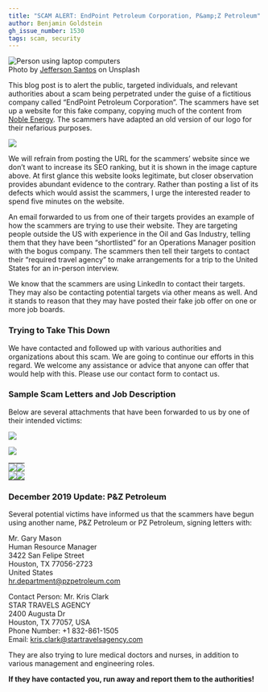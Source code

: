```yaml
---
title: "SCAM ALERT: EndPoint Petroleum Corporation, P&amp;Z Petroleum"
author: Benjamin Goldstein
gh_issue_number: 1530
tags: scam, security
---
```


<img src="/blog/2019/06/22/endpoint-petroleum-scam/image-0.jpg" alt="Person using laptop computers" /><br>Photo by <a href="https://unsplash.com/photos/9SoCnyQmkzI">Jefferson Santos</a> on Unsplash

[//]: # (from https://unsplash.com/license - Unsplash grants you an irrevocable, nonexclusive, worldwide copyright license to download, copy, modify, distribute, perform, and use photos from Unsplash for free, including for commercial purposes, without permission from or attributing the photographer or Unsplash.)

This blog post is to alert the public, targeted individuals, and relevant authorities about a scam being perpetrated under the guise of a fictitious company called “EndPoint Petroleum Corporation”. The scammers have set up a website for this fake company, copying much of the content from [Noble Energy](https://www.nblenergy.com). The scammers have adapted an old version of our logo for their nefarious purposes.

![](/blog/2019/06/22/endpoint-petroleum-scam/image-1.jpg)

We will refrain from posting the URL for the scammers’ website since we don’t want to increase its SEO ranking, but it is shown in the image capture above. At first glance this website looks legitimate, but closer observation provides abundant evidence to the contrary. Rather than posting a list of its defects which would assist the scammers, I urge the interested reader to spend five minutes on the website.

An email forwarded to us from one of their targets provides an example of how the scammers are trying to use their website. They are targeting people outside the US with experience in the Oil and Gas Industry, telling them that they have been “shortlisted” for an Operations Manager position with the bogus company. The scammers then tell their targets to contact their “required travel agency” to make arrangements for a trip to the United States for an in-person interview. 

We know that the scammers are using LinkedIn to contact their targets. They may also be contacting potential targets via other means as well. And it stands to reason that they may have posted their fake job offer on one or more job boards.

### Trying to Take This Down

We have contacted and followed up with various authorities and organizations about this scam. We are going to continue our efforts in this regard. We welcome any assistance or advice that anyone can offer that would help with this. Please use our contact form to contact us.

### Sample Scam Letters and Job Description

Below are several attachments that have been forwarded to us by one of their intended victims:

![](/blog/2019/06/22/endpoint-petroleum-scam/image-2.jpg)

![](/blog/2019/06/22/endpoint-petroleum-scam/image-3.jpg)

<table>
  <tr>
    <td style="background-color: white; padding: 0">
      <img src="/blog/2019/06/22/endpoint-petroleum-scam/image-4.jpg" />
    </td>
    <td style="background-color: white; padding: 0">
      <img src="/blog/2019/06/22/endpoint-petroleum-scam/image-5.jpg" />
    </td>
  </tr>
  <tr>
    <td style="background-color: white; padding: 0">
      <img src="/blog/2019/06/22/endpoint-petroleum-scam/image-6.jpg" />
    </td>
    <td style="background-color: white; padding: 0">
      <img src="/blog/2019/06/22/endpoint-petroleum-scam/image-7.jpg" />
    </td>
  </tr>
</table>

### December 2019 Update: P&amp;Z Petroleum

Several potential victims have informed us that the scammers have begun using another name, P&amp;Z Petroleum or PZ Petroleum, signing letters with:

Mr. Gary Mason<br>
Human Resource Manager<br>
3422 San Felipe Street<br>
Houston, TX 77056-2723<br>
United States<br>
hr.department@pzpetroleum.com

Contact Person: Mr. Kris Clark<br>
STAR TRAVELS AGENCY<br>
2400 Augusta Dr<br>
Houston, TX 77057, USA<br>
Phone Number: +1 832-861-1505<br>
Email: kris.clark@startravelsagency.com

They are also trying to lure medical doctors and nurses, in addition to various management and engineering roles.

**If they have contacted you, run away and report them to the authorities!**
